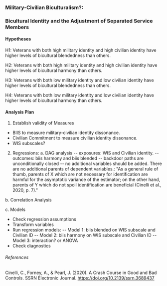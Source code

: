 ### Military-Civilian Biculturalism?: 
### Bicultural Identity and the Adjustment of Separated Service Members


#### Hypotheses

H1: Veterans with both high military identity and high civilian identity have higher levels of bicultural blendedness than others. 

H2: Veterans with both high military identity and high civilian identity have higher levels of bicultural harmony than others. 

H3: Veterans with both low military identity and low civilian identity have higher levels of bicultural blendedness than others. 

H4: Veterans with both low military identity and low civilian identity have higher levels of bicultural harmony than others. 


#### Analysis Plan

1. Establish validity of Measures
- BIIS to measure military-civilian identity dissonance.
- Civilian Commitment to measure civilian identity dissonance.
- WIS subscales? 

2. Regressions:
a. DAG analysis
-- exposures: WIS and Civilian identity.
-- outcomes: biis harmony and biis blended
-- backdoor paths are unconditionally closed
-- no additional variables should be added. There are no additional parents of dependent variables.: "As a general rule of thumb, parents of X which are not necessary for identification are harmful for the asymptotic variance of the estimator; on the other hand, parents of Y which do not spoil identification are beneficial (Cinelli et al., 2020, p. 7)."

b. Correlation Analysis

c. Models
- Check regression assumptions
- Transform variables
- Run regression models:
-- Model 1: biis blended on WIS subscale and Civilian ID
-- Model 2: biis harmony  on WIS subscale and Civilian ID
-- Model 3: interaction? or ANOVA
- Check diagnostics


###### References

Cinelli, C., Forney, A., & Pearl, J. (2020). A Crash Course in Good and Bad Controls. SSRN Electronic Journal. https://doi.org/10.2139/ssrn.3689437

